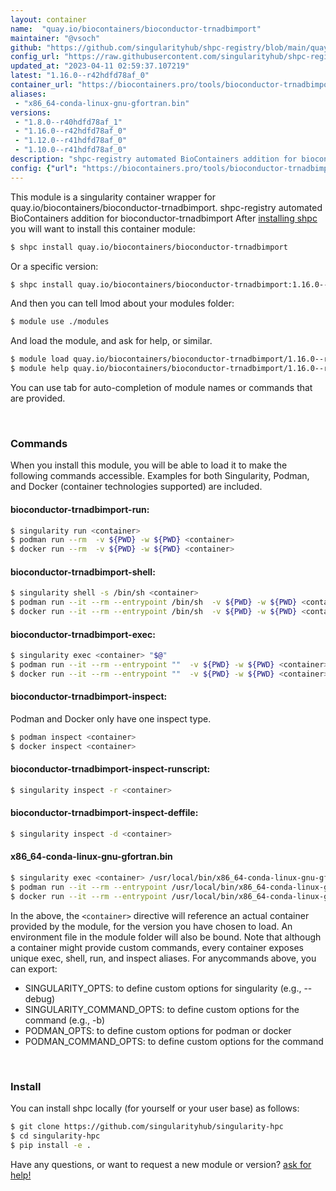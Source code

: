 ```yaml
---
layout: container
name:  "quay.io/biocontainers/bioconductor-trnadbimport"
maintainer: "@vsoch"
github: "https://github.com/singularityhub/shpc-registry/blob/main/quay.io/biocontainers/bioconductor-trnadbimport/container.yaml"
config_url: "https://raw.githubusercontent.com/singularityhub/shpc-registry/main/quay.io/biocontainers/bioconductor-trnadbimport/container.yaml"
updated_at: "2023-04-11 02:59:37.107219"
latest: "1.16.0--r42hdfd78af_0"
container_url: "https://biocontainers.pro/tools/bioconductor-trnadbimport"
aliases:
 - "x86_64-conda-linux-gnu-gfortran.bin"
versions:
 - "1.8.0--r40hdfd78af_1"
 - "1.16.0--r42hdfd78af_0"
 - "1.12.0--r41hdfd78af_0"
 - "1.10.0--r41hdfd78af_0"
description: "shpc-registry automated BioContainers addition for bioconductor-trnadbimport"
config: {"url": "https://biocontainers.pro/tools/bioconductor-trnadbimport", "maintainer": "@vsoch", "description": "shpc-registry automated BioContainers addition for bioconductor-trnadbimport", "latest": {"1.16.0--r42hdfd78af_0": "sha256:c90f1057ee7ad3c83febb361a1db4afbc98c441fe7337ad49e50caed4372123b"}, "tags": {"1.8.0--r40hdfd78af_1": "sha256:8ae6e1daf09f6370170f98a11526c2bf0cc86ed0ff28e14fce23a78e0840e37b", "1.16.0--r42hdfd78af_0": "sha256:c90f1057ee7ad3c83febb361a1db4afbc98c441fe7337ad49e50caed4372123b", "1.12.0--r41hdfd78af_0": "sha256:87c0a63cc737d26139c1e0cf1b0fca1264334baf9370ee2afce2d69f717dbe43", "1.10.0--r41hdfd78af_0": "sha256:ba07f60d00970076d6d2699d0b152156375ae63c70951d1a658119439deacccd"}, "docker": "quay.io/biocontainers/bioconductor-trnadbimport", "aliases": {"x86_64-conda-linux-gnu-gfortran.bin": "/usr/local/bin/x86_64-conda-linux-gnu-gfortran.bin"}}
---
```


This module is a singularity container wrapper for quay.io/biocontainers/bioconductor-trnadbimport.
shpc-registry automated BioContainers addition for bioconductor-trnadbimport
After [installing shpc](#install) you will want to install this container module:


```bash
$ shpc install quay.io/biocontainers/bioconductor-trnadbimport
```

Or a specific version:

```bash
$ shpc install quay.io/biocontainers/bioconductor-trnadbimport:1.16.0--r42hdfd78af_0
```

And then you can tell lmod about your modules folder:

```bash
$ module use ./modules
```

And load the module, and ask for help, or similar.

```bash
$ module load quay.io/biocontainers/bioconductor-trnadbimport/1.16.0--r42hdfd78af_0
$ module help quay.io/biocontainers/bioconductor-trnadbimport/1.16.0--r42hdfd78af_0
```

You can use tab for auto-completion of module names or commands that are provided.

<br>

### Commands

When you install this module, you will be able to load it to make the following commands accessible.
Examples for both Singularity, Podman, and Docker (container technologies supported) are included.

#### bioconductor-trnadbimport-run:

```bash
$ singularity run <container>
$ podman run --rm  -v ${PWD} -w ${PWD} <container>
$ docker run --rm  -v ${PWD} -w ${PWD} <container>
```

#### bioconductor-trnadbimport-shell:

```bash
$ singularity shell -s /bin/sh <container>
$ podman run --it --rm --entrypoint /bin/sh  -v ${PWD} -w ${PWD} <container>
$ docker run --it --rm --entrypoint /bin/sh  -v ${PWD} -w ${PWD} <container>
```

#### bioconductor-trnadbimport-exec:

```bash
$ singularity exec <container> "$@"
$ podman run --it --rm --entrypoint ""  -v ${PWD} -w ${PWD} <container> "$@"
$ docker run --it --rm --entrypoint ""  -v ${PWD} -w ${PWD} <container> "$@"
```

#### bioconductor-trnadbimport-inspect:

Podman and Docker only have one inspect type.

```bash
$ podman inspect <container>
$ docker inspect <container>
```

#### bioconductor-trnadbimport-inspect-runscript:

```bash
$ singularity inspect -r <container>
```

#### bioconductor-trnadbimport-inspect-deffile:

```bash
$ singularity inspect -d <container>
```


#### x86_64-conda-linux-gnu-gfortran.bin

```bash
$ singularity exec <container> /usr/local/bin/x86_64-conda-linux-gnu-gfortran.bin
$ podman run --it --rm --entrypoint /usr/local/bin/x86_64-conda-linux-gnu-gfortran.bin   -v ${PWD} -w ${PWD} <container> -c " $@"
$ docker run --it --rm --entrypoint /usr/local/bin/x86_64-conda-linux-gnu-gfortran.bin   -v ${PWD} -w ${PWD} <container> -c " $@"
```



In the above, the `<container>` directive will reference an actual container provided
by the module, for the version you have chosen to load. An environment file in the
module folder will also be bound. Note that although a container
might provide custom commands, every container exposes unique exec, shell, run, and
inspect aliases. For anycommands above, you can export:

 - SINGULARITY_OPTS: to define custom options for singularity (e.g., --debug)
 - SINGULARITY_COMMAND_OPTS: to define custom options for the command (e.g., -b)
 - PODMAN_OPTS: to define custom options for podman or docker
 - PODMAN_COMMAND_OPTS: to define custom options for the command

<br>

### Install

You can install shpc locally (for yourself or your user base) as follows:

```bash
$ git clone https://github.com/singularityhub/singularity-hpc
$ cd singularity-hpc
$ pip install -e .
```

Have any questions, or want to request a new module or version? [ask for help!](https://github.com/singularityhub/singularity-hpc/issues)